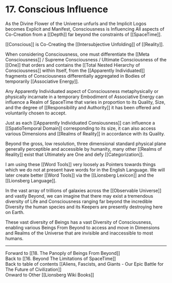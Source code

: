 # 17. Conscious Influence

As the Divine Flower of the Universe unfurls and the Implicit Logos becomes Explicit and Manifest, Consciousness is Influencing All aspects of Co-Creation from a [[Depth]] far beyond the constraints of [[SpaceTime]].  

[[Conscious]] is Co-Creating the [[Intersubjective Unfolding]] of [[Reality]]. 

When considering Consciousness, one must differentiate the [[Meta Consciousness]] / Supreme Consciousness / Ultimate Consciousness of the [[One]] that orders and contains the [[Total Nested Hierarchy of Consciousness]] within Itself, from the [[Apparently Individuated]] fragments of Consciousness differentially aggregated in Bodies of temporarily [[Associative Energy]].  

Any Apparently Individuated aspect of Consciousness metaphysically or physically incarnate in a temporary Embodiment of Associative Energy can influence a Realm of SpaceTime that varies in proportion to its Quality, Size, and the degree of [[Responsibility and Authority]] it has been offered and voluntarily chosen to accept. 

Just as each [[Apparently Individuated Consiousness]] can influence a [[SpatioTemporal Domain]] corresponding to its size, it can also access various Dimensions and [[Realms of Reality]] in accordance with its Quality. 

Beyond the gross, low resolution, three dimensional standard physical plane generally perceptible and accessible by humanity, many other [[Realms of Reality]] exist that Ultimately are One and defy [[Categorization]]. 

I am using these [[Word Tools]] very loosely as Pointers towards things which we do not at present have words for in the English Language. We will later create better [[Word Tools]] via the [[Lionsberg Lexicon]] and the [[Lionsberg Language]].  

In the vast array of trillions of galaxies across the [[Observable Universe]] and vastly Beyond, we can imagine that there may exist a tremendous diversity of Life and Consciousness ranging far beyond the incredible Diversity the human species and its Keepers are presently destroying here on Earth. 

These vast diversity of Beings has a vast Diversity of Consciousness, enabling various Beings From Beyond to access and move in Dimensions and Realms of the Universe that are invisible and inaccessible to most humans. 

___

Forward to [[18. The Panoply of Beings From Beyond]]      
Back to [[16. Beyond The Limitations of SpaceTime]]      
Back to table of contents [[Aliens, Fascists, and Giants  - Our Epic Battle for The Future of Civilization]]  
Onward to Other [[Lionsberg Wiki Books]]  